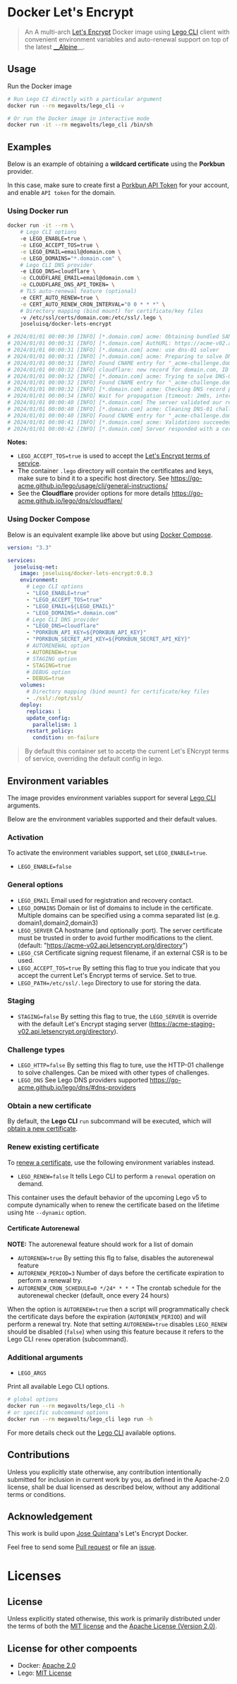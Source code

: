 # Docker Let's Encrypt 
<!---
<a href="https://github.com/joseluisq/docker-lets-encrypt/actions/workflows/devel.yml" title="devel ci"><img src="https://github.com/joseluisq/docker-lets-encrypt/actions/workflows/devel.yml/badge.svg?branch=master"></a> 
<a href="https://hub.docker.com/r/joseluisq/docker-lets-encrypt/" title="Docker Image Version (tag latest semver)"><img src="https://img.shields.io/docker/v/joseluisq/docker-lets-encrypt/latest"></a> 
<a href="https://hub.docker.com/r/joseluisq/docker-lets-encrypt/tags" title="Docker Image Size (tag)"><img src="https://img.shields.io/docker/image-size/joseluisq/docker-lets-encrypt/latest"></a> 
<a href="https://hub.docker.com/r/joseluisq/docker-lets-encrypt/" title="Docker Image"><img src="https://img.shields.io/docker/pulls/joseluisq/docker-lets-encrypt.svg"></a> 
-->
> An A multi-arch [Let's Encrypt](https://letsencrypt.org/) Docker image using [Lego CLI](https://go-acme.github.io/lego/) client with convenient environment variables and auto-renewal support on top of the latest [__Alpine](https://hub.docker.com/_/alpine)__.

## Usage

Run the Docker image

```sh
# Run Lego CI directly with a particular argument
docker run --rm megavolts/lego_cli -v

# Or run the Docker image in interactive mode
docker run -it --rm megavolts/lego_cli /bin/sh
```

## Examples

Below is an example of obtaining a **wildcard certificate** using the **Porkbun** provider.

In this case, make sure to create first a [Porkbun API Token](https://kb.porkbun.com/article/190-getting-started-with-the-porkbun-api) for your account, and enable `API token` for the domain.

### Using Docker run

```sh
docker run -it --rm \
    # Lego CLI options
    -e LEGO_ENABLE=true \
    -e LEGO_ACCEPT_TOS=true \
    -e LEGO_EMAIL=email@domain.com \
    -e LEGO_DOMAINS="*.domain.com" \
    # Lego CLI DNS provider
    -e LEGO_DNS=cloudflare \
    -e CLOUDFLARE_EMAIL=email@domain.com \
    -e CLOUDFLARE_DNS_API_TOKEN= \
    # TLS auto-renewal feature (optional)
    -e CERT_AUTO_RENEW=true \
    -e CERT_AUTO_RENEW_CRON_INTERVAL="0 0 * * *" \
    # Directory mapping (bind mount) for certificate/key files
    -v /etc/ssl/certs/domain.com:/etc/ssl/.lego \
    joseluisq/docker-lets-encrypt

# 2024/01/01 00:00:30 [INFO] [*.domain.com] acme: Obtaining bundled SAN certificate
# 2024/01/01 00:00:31 [INFO] [*.domain.com] AuthURL: https://acme-v02.api.letsencrypt.org/acme/authz-v3/000000000000
# 2024/01/01 00:00:31 [INFO] [*.domain.com] acme: use dns-01 solver
# 2024/01/01 00:00:31 [INFO] [*.domain.com] acme: Preparing to solve DNS-01
# 2024/01/01 00:00:31 [INFO] Found CNAME entry for "_acme-challenge.domain.com.": "dns.domain.com."
# 2024/01/01 00:00:32 [INFO] cloudflare: new record for domain.com, ID 1234567a8e000d0ab0ced00fgjk123e
# 2024/01/01 00:00:32 [INFO] [*.domain.com] acme: Trying to solve DNS-01
# 2024/01/01 00:00:32 [INFO] Found CNAME entry for "_acme-challenge.domain.com.": "dns.domain.com."
# 2024/01/01 00:00:32 [INFO] [*.domain.com] acme: Checking DNS record propagation. [nameservers=127.0.0.2:00]
# 2024/01/01 00:00:34 [INFO] Wait for propagation [timeout: 2m0s, interval: 2s]
# 2024/01/01 00:00:40 [INFO] [*.domain.com] The server validated our request
# 2024/01/01 00:00:40 [INFO] [*.domain.com] acme: Cleaning DNS-01 challenge
# 2024/01/01 00:00:40 [INFO] Found CNAME entry for "_acme-challenge.domain.com.": "dns.domain.com."
# 2024/01/01 00:00:41 [INFO] [*.domain.com] acme: Validations succeeded; requesting certificates
# 2024/01/01 00:00:42 [INFO] [*.domain.com] Server responded with a certificate.
```

**Notes:**

- `LEGO_ACCEPT_TOS=true` is used to accept the [Let's Encrypt terms of service](https://community.letsencrypt.org/tos).
- The container `.lego` directory will contain the certificates and keys, make sure to bind it to a specific host directory. See https://go-acme.github.io/lego/usage/cli/general-instructions/
- See the **Cloudflare** provider options for more details https://go-acme.github.io/lego/dns/cloudflare/

### Using Docker Compose

Below is an equivalent example like above but using [Docker Compose](https://docs.docker.com/compose/intro/features-uses/).

```yaml
version: "3.3"

services:
  joseluisq-net:
    image: joseluisq/docker-lets-encrypt:0.0.3
    environment:
      # Lego CLI options
      - "LEGO_ENABLE=true"
      - "LEGO_ACCEPT_TOS=true"
      - "LEGO_EMAIL=${LEGO_EMAIL}"
      - "LEGO_DOMAINS=*.domain.com"
      # Lego CLI DNS provider
      - "LEGO_DNS=cloudflare"
      - "PORKBUN_API_KEY=${PORKBUN_API_KEY}"
      - "PORKBUN_SECRET_API_KEY=${PORKBUN_SECRET_API_KEY}"
      # AUTORENEWAL option
      - AUTORENEW=true
      # STAGING option
      - STAGING=true
      # DEBUG option
      - DEBUG=true
    volumes:
      # Directory mapping (bind mount) for certificate/key files
      - ./ssl/:/opt/ssl/
    deploy:
      replicas: 1
      update_config:
        parallelism: 1
      restart_policy:
        condition: on-failure
```

> By default this container set to accetp the current Let's ENcrypt terms of service, overriding the default config in lego.

## Environment variables

The image provides environment variables support for several [Lego CLI](https://go-acme.github.io/lego/usage/cli/) arguments.

Below are the environment variables supported and their default values.

### Activation

To activate the environment variables support, set `LEGO_ENABLE=true`.
- `LEGO_ENABLE=false` 

### General options

- `LEGO_EMAIL` Email used for registration and recovery contact.
- `LEGO_DOMAINS` Domain or list of domains to include in the certificate. Multiple domains can be specified using a comma separated list (e.g. domain1,domain2,domain3)
- `LEGO_SERVER` CA hostname (and optionally :port). The server certificate must be trusted in order to avoid further modifications to the client. (default: "https://acme-v02.api.letsencrypt.org/directory")
- `LEGO_CSR` Certificate signing request filename, if an external CSR is to be used.
- `LEGO_ACCEPT_TOS=true` By setting this flag to true you indicate that you accept the current Let's Encrypt terms of service. Set to true.
- `LEGO_PATH=/etc/ssl/.lego` Directory to use for storing the data.

### Staging
- `STAGING=false` By setting this flag to true, the `LEGO_SERVER` is override with the default Let's Encrypt staging server (https://acme-staging-v02.api.letsencrypt.org/directory).

### Challenge types

- `LEGO_HTTP=false` By setting this flag to ture, use the HTTP-01 challenge to solve challenges. Can be mixed with other types of challenges.
- `LEGO_DNS` See Lego DNS providers supported https://go-acme.github.io/lego/dns/#dns-providers

### Obtain a new certificate

By default, the **Lego CLI** `run` subcommand will be executed, which will [obtain a new certificate](https://go-acme.github.io/lego/usage/cli/obtain-a-certificate/).

### Renew existing certificate

To [renew a certificate](https://go-acme.github.io/lego/usage/cli/renew-a-certificate/), use the following environment variables instead.

- `LEGO_RENEW=false` It tells Lego CLI to perform a `renewal` operation on demand.

This container uses the default behavior of the upcoming Lego v5 to compute dynamically when to renew the certificate based on the lifetime using hte `--dynamic` option. 

#### Certificate Autorenewal

**NOTE:** The autorenewal feature should work for a list of domain

- `AUTORENEW=true` By setting this flg to false, disables the autorenewal feature
- `AUTORENEW_PERIOD=3` Number of days before the certificate expiration to perform a renewal try.
- `AUTORENEW_CRON_SCHEDULE=0 */24* * * *` The crontab schedule for the autorenewal checker (default, once every 24 hours)

When the option is `AUTORENEW=true` then a script will programmatically check the certificate days before the expiration (`AUTORENEW_PERIOD`) and will perform a renewal try. Note that setting `AUTORENEW=true` disables `LEGO_RENEW` should be disabled (`false`) when using this feature because it refers to the Lego CLI `renew` operation (subcommand).

### Additional arguments

- `LEGO_ARGS`

Print all available Lego CLI options.

```sh
# global options
docker run --rm megavolts/lego_cli -h
# or specific subcommand options
docker run --rm megavolts/lego_cli lego run -h
```

For more details check out the [Lego CLI](https://go-acme.github.io/lego/usage/cli/) available options.

## Contributions

Unless you explicitly state otherwise, any contribution intentionally submitted for inclusion in current work by you, as defined in the Apache-2.0 license, shall be dual licensed as described below, without any additional terms or conditions.

## Acknowledgement

This work is build upon [Jose Quintana](https://joseluisq.net)'s Let's Encrypt Docker.

Feel free to send some [Pull request](https://github.com/megavolts/lego_cli-docker/pulls) or file an [issue](https://github.com/megavolts/lego_cli-docker/issues).

# Licenses

## License

Unless explicitly stated otherwise, this work is primarily distributed under the terms of both the [MIT license](LICENSE-MIT) and the [Apache License (Version 2.0)](LICENSE-APACHE).

## License for other compoents

- Docker: [Apache 2.0](https://github.com/docker/docker/blob/master/LICENSE)
- Lego: [MIT License](https://github.com/go-acme/lego/blob/master/LICENSE)
